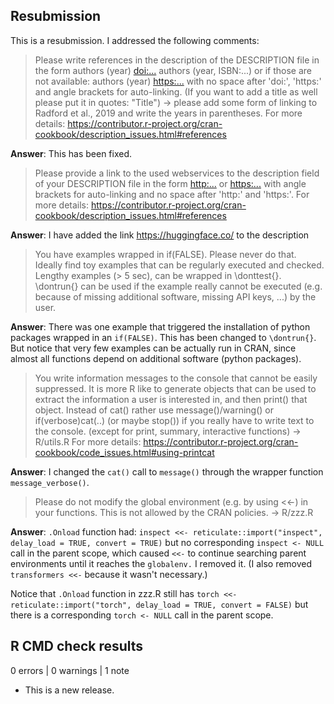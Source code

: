 ## Resubmission

This is a resubmission. I addressed the following comments:

> Please write references in the description of the DESCRIPTION file in the form
> authors (year) <doi:...>
> authors (year, ISBN:...)
> or if those are not available: authors (year) <https:...>
> with no space after 'doi:', 'https:' and angle brackets for auto-linking. (If you want to add a title as well please put it in quotes: "Title") -> please add some form of linking to Radford et al., 2019 and write the years in parentheses.
> For more details: <https://contributor.r-project.org/cran-cookbook/description_issues.html#references>

**Answer**:
This has been fixed.

> Please provide a link to the used webservices to the description field of your DESCRIPTION file in the form
> <http:...> or <https:...>
> with angle brackets for auto-linking and no space after 'http:' and 'https:'.
> For more details: <https://contributor.r-project.org/cran-cookbook/description_issues.html#references>

**Answer**:
I have added the link <https://huggingface.co/> to the description

> You have examples wrapped in if(FALSE). Please never do that. Ideally find toy examples that can be regularly executed and checked. Lengthy examples (> 5 sec), can be wrapped in \donttest{}. \dontrun{} can be used if the example really cannot be executed (e.g. because of missing additional software, missing API keys, ...) by the user.

**Answer**:
There was one example that triggered the installation of python packages wrapped in an `if(FALSE)`. This has been changed to `\dontrun{}`. But notice that very few examples can be actually run in CRAN, since almost all functions depend on additional software (python packages). 


> You write information messages to the console that cannot be easily suppressed.
> It is more R like to generate objects that can be used to extract the information a user is interested in, and then print() that object. Instead of cat() rather use message()/warning() or if(verbose)cat(..) (or maybe stop()) if you really have to write text to the console. (except for print, summary, interactive functions) -> R/utils.R
For more details: <https://contributor.r-project.org/cran-cookbook/code_issues.html#using-printcat>

**Answer**:
I changed the `cat()` call to `message()` through the wrapper function `message_verbose()`.

> Please do not modify the global environment (e.g. by using <<-) in your functions. This is not allowed by the CRAN policies. -> R/zzz.R

**Answer**:
`.Onload` function  had:
`inspect <<- reticulate::import("inspect", delay_load = TRUE, convert = TRUE)`
but no corresponding `inspect <- NULL` call in the parent scope, which caused `<<-` to continue searching parent environments until it reaches the `globalenv.`
I removed it. (I also removed `transformers <<-` because it wasn't necessary.)

Notice that `.Onload` function in zzz.R still has 
`torch <<- reticulate::import("torch", delay_load = TRUE, convert = FALSE)`
but there is a corresponding `torch <- NULL` call in the parent scope.

## R CMD check results

0 errors | 0 warnings | 1 note

* This is a new release.



